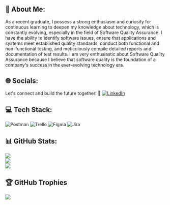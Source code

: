 ## 👋 About Me:
As a recent graduate, I possess a strong enthusiasm and curiosity for continuous learning to deepen my knowledge about technology, which is constantly evolving, especially in the field of Software Quality Assurance. I have the ability to identify software issues, ensure that applications and systems meet established quality standards, conduct both functional and non-functional testing, and meticulously compile detailed reports and documentation of test results. I am very enthusiastic about Software Quality Assurance because I believe that software quality is the foundation of a company's success in the ever-evolving technology era.

## 🌐 Socials:
Let's connect and build the future together! 🌟
[![LinkedIn](https://img.shields.io/badge/LinkedIn-%230077B5.svg?logo=linkedin&logoColor=white)](https://linkedin.com/in/https://www.linkedin.com/in/zidandaffa/)


## 💻 Tech Stack:
![Postman](https://img.shields.io/badge/Postman-FF6C37?style=for-the-badge&logo=postman&logoColor=white)
![Trello](https://img.shields.io/badge/Trello-%23026AA7.svg?style=for-the-badge&logo=Trello&logoColor=white)
![Figma](https://img.shields.io/badge/figma-%23F24E1E.svg?style=for-the-badge&logo=figma&logoColor=white)
![Jira](https://img.shields.io/badge/Jira-%23026AA7.svg?style=for-the-badge&logo=jira&logoColor=white)


## 📊 GitHub Stats:
![](https://github-readme-streak-stats.herokuapp.com/?user=zidandaffa&theme=merko&hide_border=false)<br>
![](https://github-readme-stats.vercel.app/api?username=zidandaffa&theme=merko&hide_border=false&include_all_commits=true&count_private=true)<br>
![](https://github-readme-stats.vercel.app/api/top-langs/?username=zidandaffa&theme=merko&hide_border=false&include_all_commits=true&count_private=true&layout=compact)


## 🏆 GitHub Trophies
![](https://github-profile-trophy.vercel.app/?username=zidandaffa&theme=discord&no-frame=true&no-bg=false&margin-w=4)